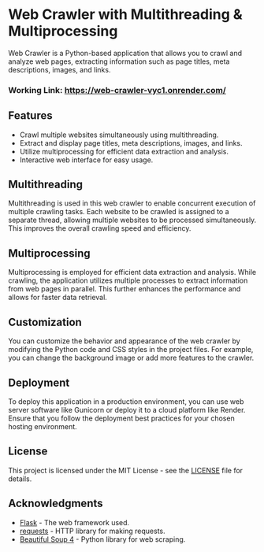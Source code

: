 # Web Crawler with Multithreading & Multiprocessing

Web Crawler is a Python-based application that allows you to crawl and analyze web pages, extracting information such as page titles, meta descriptions, images, and links.

### Working Link: https://web-crawler-vyc1.onrender.com/

## Features

- Crawl multiple websites simultaneously using multithreading.
- Extract and display page titles, meta descriptions, images, and links.
- Utilize multiprocessing for efficient data extraction and analysis.
- Interactive web interface for easy usage.

## Multithreading

Multithreading is used in this web crawler to enable concurrent execution of multiple crawling tasks. Each website to be crawled is assigned to a separate thread, allowing multiple websites to be processed simultaneously. This improves the overall crawling speed and efficiency.

## Multiprocessing

Multiprocessing is employed for efficient data extraction and analysis. While crawling, the application utilizes multiple processes to extract information from web pages in parallel. This further enhances the performance and allows for faster data retrieval.

## Customization

You can customize the behavior and appearance of the web crawler by modifying the Python code and CSS styles in the project files. For example, you can change the background image or add more features to the crawler.

## Deployment

To deploy this application in a production environment, you can use web server software like Gunicorn or deploy it to a cloud platform like Render. Ensure that you follow the deployment best practices for your chosen hosting environment.

## License

This project is licensed under the MIT License - see the [LICENSE](LICENSE) file for details.

## Acknowledgments

- [Flask](https://flask.palletsprojects.com/en/2.0.x/) - The web framework used.
- [requests](https://docs.python-requests.org/en/latest/) - HTTP library for making requests.
- [Beautiful Soup 4](https://www.crummy.com/software/BeautifulSoup/bs4/doc/) - Python library for web scraping.
